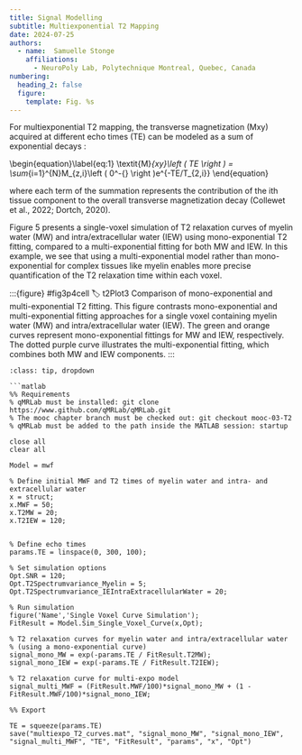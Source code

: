 ```yaml
---
title: Signal Modelling
subtitle: Multiexponential T2 Mapping
date: 2024-07-25
authors:
  - name:  Samuelle Stonge
    affiliations:
      - NeuroPoly Lab, Polytechnique Montreal, Quebec, Canada
numbering:
  heading_2: false
  figure:
    template: Fig. %s
---
```

For multiexponential T2 mapping, the transverse magnetization (Mxy) acquired at different echo times (TE) can be modeled as a sum of exponential decays :


\begin{equation}\label{eq:1}
 \textit{M}_{xy}\left ( TE \right ) = \sum_{i=1}^{N}M_{z,i}\left ( 0^-{} \right )e^{-TE/T_{2,i}}
\end{equation}


where each term of the summation represents the contribution of the ith tissue component to the overall transverse magnetization decay (Collewet et al., 2022; Dortch, 2020). 

Figure 5 presents a single-voxel simulation of T2 relaxation curves of myelin water (MW) and intra/extracellular water (IEW) using mono-exponential T2 fitting, compared to a multi-exponential fitting for both MW and IEW. In this example, we see that using a multi-exponential model rather than mono-exponential for complex tissues like myelin enables more precise quantification of the T2 relaxation time within each voxel. 

:::{figure} #fig3p4cell
:label: t2Plot3
Comparison of mono-exponential and multi-exponential T2 fitting. This figure contrasts mono-exponential and multi-exponential fitting approaches for a single voxel containing myelin water (MW) and intra/extracellular water (IEW). The green and orange curves represent mono-exponential fittings for MW and IEW, respectively. The dotted purple curve illustrates the multi-exponential fitting, which combines both MW and IEW components. 
:::


```{admonition} Click here to view the qMRLab (MATLAB/Octave) code that generated Figure 1.
:class: tip, dropdown

```matlab
%% Requirements
% qMRLab must be installed: git clone https://www.github.com/qMRLab/qMRLab.git
% The mooc chapter branch must be checked out: git checkout mooc-03-T2
% qMRLab must be added to the path inside the MATLAB session: startup

close all
clear all

Model = mwf

% Define initial MWF and T2 times of myelin water and intra- and extracellular water
x = struct;
x.MWF = 50;
x.T2MW = 20;
x.T2IEW = 120;


% Define echo times
params.TE = linspace(0, 300, 100);

% Set simulation options
Opt.SNR = 120;
Opt.T2Spectrumvariance_Myelin = 5;
Opt.T2Spectrumvariance_IEIntraExtracellularWater = 20;

% Run simulation
figure('Name','Single Voxel Curve Simulation');
FitResult = Model.Sim_Single_Voxel_Curve(x,Opt);

% T2 relaxation curves for myelin water and intra/extracellular water
% (using a mono-exponential curve)
signal_mono_MW = exp(-params.TE / FitResult.T2MW);
signal_mono_IEW = exp(-params.TE / FitResult.T2IEW);

% T2 relaxation curve for multi-expo model
signal_multi_MWF = (FitResult.MWF/100)*signal_mono_MW + (1 - FitResult.MWF/100)*signal_mono_IEW;

%% Export

TE = squeeze(params.TE)
save("multiexpo_T2_curves.mat", "signal_mono_MW", "signal_mono_IEW", "signal_multi_MWF", "TE", "FitResult", "params", "x", "Opt")

```

```
